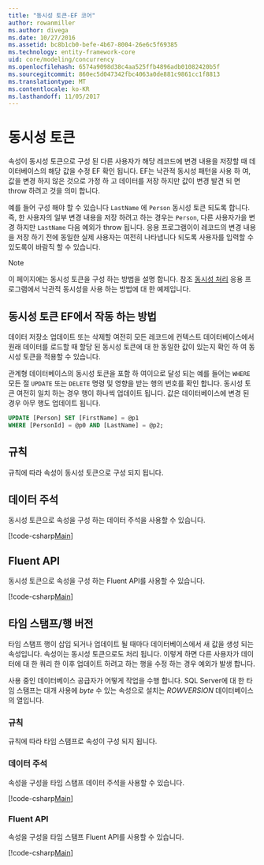 ```yaml
---
title: "동시성 토큰-EF 코어"
author: rowanmiller
ms.author: divega
ms.date: 10/27/2016
ms.assetid: bc8b1cb0-befe-4b67-8004-26e6c5f69385
ms.technology: entity-framework-core
uid: core/modeling/concurrency
ms.openlocfilehash: 6574a9098d38c4aa525ffb4896adb01082420b5f
ms.sourcegitcommit: 860ec5d047342fbc4063a0de881c9861cc1f8813
ms.translationtype: MT
ms.contentlocale: ko-KR
ms.lasthandoff: 11/05/2017
---
```

# <a name="concurrency-tokens"></a>동시성 토큰

속성이 동시성 토큰으로 구성 된 다른 사용자가 해당 레코드에 변경 내용을 저장할 때 데이터베이스의 해당 값을 수정 EF 확인 됩니다. EF는 낙관적 동시성 패턴을 사용 하 여, 값을 변경 하지 않은 것으로 가정 하 고 데이터를 저장 하지만 값이 변경 발견 되 면 throw 하려고 것을 의미 합니다.

예를 들어 구성 해야 할 수 있습니다 `LastName` 에 `Person` 동시성 토큰 되도록 합니다. 즉, 한 사용자의 일부 변경 내용을 저장 하려고 하는 경우는 `Person`, 다른 사용자가을 변경 하지만 `LastName` 다음 예외가 throw 됩니다. 응용 프로그램이이 레코드의 변경 내용을 저장 하기 전에 동일한 실제 사용자는 여전히 나타냅니다 되도록 사용자를 입력할 수 있도록이 바람직 할 수 있습니다.

> [!NOTE]
> 이 페이지에는 동시성 토큰을 구성 하는 방법을 설명 합니다. 참조 [동시성 처리](../saving/concurrency.md) 응용 프로그램에서 낙관적 동시성을 사용 하는 방법에 대 한 예제입니다.

## <a name="how-concurrency-tokens-work-in-ef"></a>동시성 토큰 EF에서 작동 하는 방법

데이터 저장소 업데이트 또는 삭제할 여전히 모든 레코드에 컨텍스트 데이터베이스에서 원래 데이터를 로드할 때 할당 된 동시성 토큰에 대 한 동일한 값이 있는지 확인 하 여 동시성 토큰을 적용할 수 있습니다.

관계형 데이터베이스의 동시성 토큰을 포함 하 여이으로 달성 되는 예를 들어는 `WHERE` 모든 절 `UPDATE` 또는 `DELETE` 명령 및 영향을 받는 행의 번호를 확인 합니다. 동시성 토큰 여전히 일치 하는 경우 행이 하나씩 업데이트 됩니다. 값은 데이터베이스에 변경 된 경우 아무 행도 업데이트 됩니다.

```sql
UPDATE [Person] SET [FirstName] = @p1
WHERE [PersonId] = @p0 AND [LastName] = @p2;
```

## <a name="conventions"></a>규칙

규칙에 따라 속성이 동시성 토큰으로 구성 되지 됩니다.

## <a name="data-annotations"></a>데이터 주석

동시성 토큰으로 속성을 구성 하는 데이터 주석을 사용할 수 있습니다.

[!code-csharp[Main](../../../samples/core/Modeling/DataAnnotations/Samples/Concurrency.cs#ConfigureConcurrencyAnnotations)]

## <a name="fluent-api"></a>Fluent API

동시성 토큰으로 속성을 구성 하는 Fluent API를 사용할 수 있습니다.

[!code-csharp[Main](../../../samples/core/Modeling/FluentAPI/Samples/Concurrency.cs#ConfigureConcurrencyFluent)]

## <a name="timestamprow-version"></a>타임 스탬프/행 버전

타임 스탬프 행이 삽입 되거나 업데이트 될 때마다 데이터베이스에서 새 값을 생성 되는 속성입니다. 속성이는 동시성 토큰으로도 처리 됩니다. 이렇게 하면 다른 사용자가 데이터에 대 한 쿼리 한 이후 업데이트 하려고 하는 행을 수정 하는 경우 예외가 발생 합니다.

사용 중인 데이터베이스 공급자가 어떻게 작업을 수행 합니다. SQL Server에 대 한 타임 스탬프는 대개 사용에 *byte* 수 있는 속성으로 설치는 *ROWVERSION* 데이터베이스의 열입니다.

### <a name="conventions"></a>규칙

규칙에 따라 타임 스탬프로 속성이 구성 되지 됩니다.

### <a name="data-annotations"></a>데이터 주석

속성을 구성을 타임 스탬프 데이터 주석을 사용할 수 있습니다.

[!code-csharp[Main](../../../samples/core/Modeling/DataAnnotations/Samples/Timestamp.cs#ConfigureTimestampAnnotations)]

### <a name="fluent-api"></a>Fluent API

속성을 구성을 타임 스탬프 Fluent API를 사용할 수 있습니다.

[!code-csharp[Main](../../../samples/core/Modeling/FluentAPI/Samples/Timestamp.cs#ConfigureTimestampFluent)]
